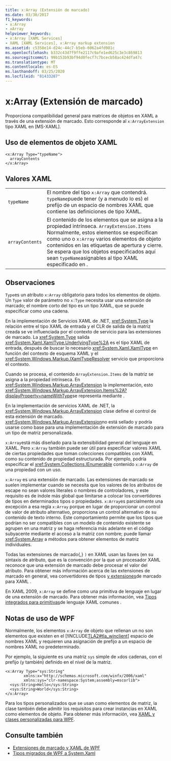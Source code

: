 ```yaml
---
title: x:Array (Extensión de marcado)
ms.date: 03/30/2017
f1_keywords:
- x:Array
- xArray
helpviewer_keywords:
- x:Array [XAML Services]
- XAML [XAML Services], x:Array markup extension
ms.assetid: c5358e14-d24c-44c7-b5eb-6062a4fd981c
ms.openlocfilehash: b332c43d7f9ffe2117c9afe1ed625c3e3c869813
ms.sourcegitcommit: 99b153b93bf94d0fecf7c7bcecb58ac424dfa47c
ms.translationtype: MT
ms.contentlocale: es-ES
ms.lasthandoff: 03/25/2020
ms.locfileid: "81433287"
---
```

# <a name="xarray-markup-extension"></a>x:Array (Extensión de marcado)

Proporciona compatibilidad general para matrices de objetos en XAML a través de una extensión de marcado. Esto corresponde al `x:ArrayExtension` tipo XAML en [MS-XAML].

## <a name="xaml-object-element-usage"></a>Uso de elementos de objeto XAML

```xaml
<x:Array Type="typeName">
  arrayContents
</x:Array>
```

## <a name="xaml-values"></a>Valores XAML

|||
|-|-|
|`typeName`|El nombre del tipo `x:Array` que contendrá. `typeName`puede tener (y a menudo lo es) el prefijo de un espacio de nombres XAML que contiene las definiciones de tipo XAML.|
|`arrayContents`|El contenido de los elementos que se asigna a la propiedad intrínseca. `ArrayExtension.Items` Normalmente, estos elementos se especifican como uno o `x:Array` varios elementos de objeto contenidos en las etiquetas de apertura y cierre. Se espera que los objetos especificados aquí sean `typeName`asignables al tipo XAML especificado en .|

## <a name="remarks"></a>Observaciones

`Type`es un atributo `x:Array` obligatorio para todos los elementos de objeto. Un `Type` valor de parámetro no `x:Type` necesita usar una extensión de marcado; el nombre corto del tipo es un tipo XAML, que se puede especificar como una cadena.

En la implementación de Servicios XAML de .NET, <xref:System.Type> la relación entre el tipo XAML de entrada y el CLR de salida de la matriz creada se ve influenciada por el contexto de servicio para las extensiones de marcado. La <xref:System.Type> salida <xref:System.Xaml.XamlType.UnderlyingType%2A> es el tipo XAML de entrada, después de buscar lo necesario <xref:System.Xaml.XamlType> en función del contexto de esquema XAML y el <xref:System.Windows.Markup.IXamlTypeResolver> servicio que proporciona el contexto.

Cuando se procesa, el contenido `ArrayExtension.Items` de la matriz se asigna a la propiedad intrínseca. En <xref:System.Windows.Markup.ArrayExtension> la implementación, esto <xref:System.Windows.Markup.ArrayExtension.Items%2A?displayProperty=nameWithType>se representa mediante .

En la implementación de servicios XAML de .NET, la <xref:System.Windows.Markup.ArrayExtension> clase define el control de esta extensión de marcado. <xref:System.Windows.Markup.ArrayExtension>no está sellado y podría usarse como base para una implementación de extensión de marcado para un tipo de matriz personalizada.

`x:Array`está más diseñado para la extensibilidad general del lenguaje en XAML. Pero `x:Array` también puede ser útil para especificar valores XAML de ciertas propiedades que toman colecciones compatibles con XAML como su contenido de propiedad estructurada. Por ejemplo, podría especificar el <xref:System.Collections.IEnumerable> contenido `x:Array` de una propiedad con un uso.

`x:Array` es una extensión de marcado. Las extensiones de marcado se suelen implementar cuando se necesita que los valores de los atributos de escape no sean valores literales o nombres de controladores, y este requisito es de índole más global que limitarse a colocar los convertidores de tipos en determinados tipos o propiedades. `x:Array`es parcialmente una excepción a esa regla `x:Array` porque en lugar de proporcionar un control de valor de atributo alternativo, proporciona un control alternativo de su contenido de texto interno. Este comportamiento permite que los tipos que podrían no ser compatibles con un modelo de contenido existente se agrupen en una matriz y se haga referencia más adelante en el código subyacente mediante el acceso a la matriz con nombre; puede llamar <xref:System.Array> a métodos para obtener elementos de matriz individuales.

Todas las extensiones de marcado{,} `)` en XAML usan las llaves (en su sintaxis de atributo, que es la convención por la que un procesador XAML reconoce que una extensión de marcado debe procesar el valor del atributo. Para obtener más información acerca de las extensiones de marcado en general, vea convertidores de tipos [y extensiones](type-converters-and-markup-extensions.md)de marcado para XAML .

En XAML 2009, `x:Array` se define como una primitiva de lenguaje en lugar de una extensión de marcado. Para obtener más información, vea [Tipos integrados para primitivas](types-for-primitives.md)de lenguaje XAML comunes .

## <a name="wpf-usage-notes"></a>Notas de uso de WPF

Normalmente, los elementos `x:Array` de objeto que rellenan un no son elementos que existen en el [!INCLUDE[TLA2#tla_winclient](../../../includes/tla2sharptla-winclient-md.md)] espacio de nombres XAML y requieren una asignación de prefijo a un espacio de nombres XAML no predeterminado.

Por ejemplo, la siguiente es una matriz `sys` simple de `x`dos cadenas, con el prefijo (y también) definido en el nivel de la matriz.

```xaml
<x:Array Type="sys:String"
        xmlns:x="http://schemas.microsoft.com/winfx/2006/xaml"
        xmlns:sys="clr-namespace:System;assembly=mscorlib">
  <sys:String>Hello</sys:String>
  <sys:String>World</sys:String>
</x:Array>
```

Para los tipos personalizados que se usan como elementos de matriz, la clase también debe admitir los requisitos para crear instancias en XAML como elementos de objeto. Para obtener más información, vea [XAML y clases personalizadas para WPF](../../framework/wpf/advanced/xaml-and-custom-classes-for-wpf.md).

## <a name="see-also"></a>Consulte también

- [Extensiones de marcado y XAML de WPF](../../framework/wpf/advanced/markup-extensions-and-wpf-xaml.md)
- [Tipos migrados de WPF a System.Xaml](../../framework/wpf/advanced/types-migrated-from-wpf-to-system.md)
